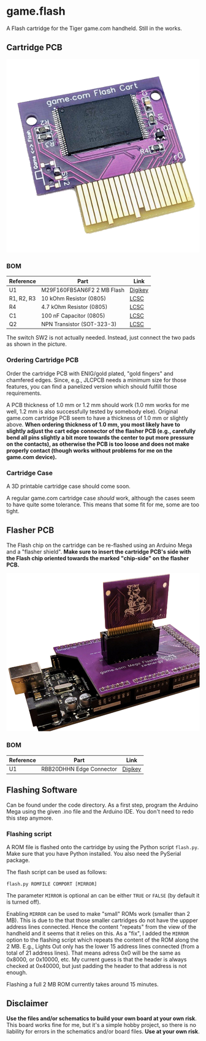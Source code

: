 # game.flash
A Flash cartridge for the Tiger game.com handheld.
Still in the works.

## Cartridge PCB
<img src="./images/cart.png" alt="drawing" width="600"/>

### BOM
| **Reference** | **Part** | **Link** |
|---------|------|------|
|U1 | M29F160FB5AN6F2 2 MB Flash | [Digikey](https://www.digikey.de/en/products/detail/alliance-memory-inc/M29F160FB5AN6F2/12180105)|
|R1, R2, R3 | 10 kOhm Resistor (0805) | [LCSC](https://www.lcsc.com/product-detail/Chip-Resistor-Surface-Mount_UNI-ROYAL-Uniroyal-Elec-0805W8F1002T5E_C17414.html) |
|R4 | 4.7 kOhm Resistor (0805) | [LCSC](https://www.lcsc.com/product-detail/Chip-Resistor-Surface-Mount_UNI-ROYAL-Uniroyal-Elec-0805W8F4701T5E_C17673.html)
|C1 | 100 nF Capacitor (0805) | [LCSC](https://www.lcsc.com/product-detail/Multilayer-Ceramic-Capacitors-MLCC-SMD-SMT_YAGEO-CC0805KRX7R9BB104_C49678.html)
|Q2 | NPN Transistor (SOT-323-3) | [LCSC](https://www.lcsc.com/product-detail/Bipolar-Transistors-BJT_PANJIT-International-MMBT3904W_R1_00001_C142339.html)

The switch SW2 is not actually needed.
Instead, just connect the two pads as shown in the picture.

### Ordering Cartridge PCB
Order the cartridge PCB with ENIG/gold plated, "gold fingers" and chamfered edges.
Since, e.g., JLCPCB needs a minimum size for those features, you can find a panelized version which should fulfill those requirements.

A PCB thickness of 1.0 mm or 1.2 mm should work (1.0 mm works for me well, 1.2 mm is also successfully tested by somebody else).
Original game.com cartridge PCB seem to have a thickness of 1.0 mm or slightly above.
**When ordering thickness of 1.0 mm, you most likely have to slightly adjust the cart edge connector of the flasher PCB (e.g., carefully bend all pins slightly a bit more towards the center to put more pressure on the contacts), as otherwise the PCB is too loose and does not make properly contact (though works without problems for me on the game.com device).**


### Cartridge Case
A 3D printable cartridge case should come soon.

A regular game.com cartridge case *should* work, although the cases seem to have quite some tolerance.
This means that some fit for me, some are too tight.

## Flasher PCB
The Flash chip on the cartridge can be re-flashed using an Arduino Mega and a "flasher shield".
**Make sure to insert the cartridge PCB's side with the Flash chip oriented towards the marked "chip-side" on the flasher PCB.**

<img src="./images/flasher.png" alt="drawing" width="600"/>

### BOM
| **Reference** | **Part** | **Link** |
|---------|------|------|
|U1 | RBB20DHHN Edge Connector | [Digikey](https://www.digikey.de/en/products/detail/sullins-connector-solutions/RBB20DHHN/927330)


## Flashing Software
Can be found under the code directory.
As a first step, program the Arduino Mega using the given .ino file and the Arduino IDE.
You don't need to redo this step anymore.

### Flashing script
A ROM file is flashed onto the cartridge by using the Python script ```flash.py```.
Make sure that you have Python installed. You also need the PySerial package.

The flash script can be used as follows:
```
flash.py ROMFILE COMPORT [MIRROR]
```

The parameter ```MIRROR``` is optional an can be either ```TRUE``` or ```FALSE``` (by default it is turned off).

Enabling ```MIRROR``` can be used to make "small" ROMs work (smaller than 2 MB). 
This is due to the that those smaller cartridges do not have the uppper address lines connected.
Hence the content "repeats" from the view of the handheld and it seems that it relies on this. 
As a "fix", I added the ```MIRROR``` option to the flashing script which repeats the content of the ROM along the 2 MB.
E.g., Lights Out only has the lower 15 address lines connected (from a total of 21 address lines). 
That means adress 0x0 will be the same as 0x8000, or 0x10000, etc.
My current guess is that the header is always checked at 0x40000, but just padding the header to that address is not enough.

Flashing a full 2 MB ROM currently takes around 15 minutes.

## Disclaimer
**Use the files and/or schematics to build your own board at your own risk**.
This board works fine for me, but it's a simple hobby project, so there is no liability for errors in the schematics and/or board files.
**Use at your own risk**.
